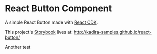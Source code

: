 # React Button Component

A simple React Button made with [React CDK](https://github.com/kadirahq/react-cdk).

This project's [Storybook](https://github.com/kadirahq/react-storybook) lives at: <http://kadira-samples.github.io/react-button/>

Another test
